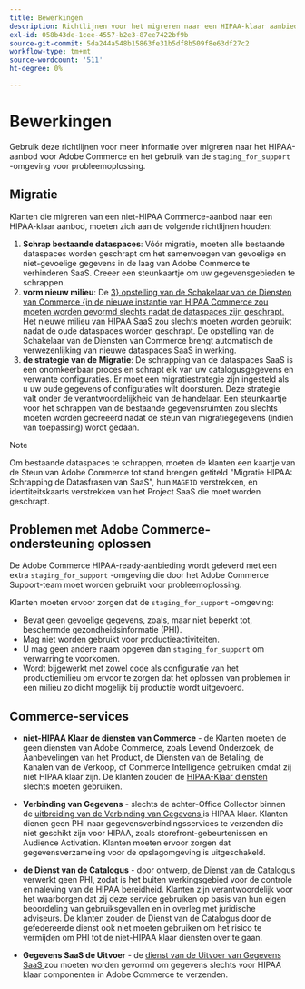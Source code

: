 ```yaml
---
title: Bewerkingen
description: Richtlijnen voor het migreren naar een HIPAA-klaar aanbieden en het gebruiken van de secundaire het opvoeren omgeving voor het oplossen van problemen.
exl-id: 058b43de-1cee-4557-b2e3-87ee7422bf9b
source-git-commit: 5da244a548b15863fe31b5df8b509f8e63df27c2
workflow-type: tm+mt
source-wordcount: '511'
ht-degree: 0%

---
```


# Bewerkingen

Gebruik deze richtlijnen voor meer informatie over migreren naar het HIPAA-aanbod voor Adobe Commerce en het gebruik van de `staging_for_support` -omgeving voor probleemoplossing.

## Migratie

Klanten die migreren van een niet-HIPAA Commerce-aanbod naar een HIPAA-klaar aanbod, moeten zich aan de volgende richtlijnen houden:

1. **Schrap bestaande dataspaces**: Vóór migratie, moeten alle bestaande dataspaces worden geschrapt om het samenvoegen van gevoelige en niet-gevoelige gegevens in de laag van Adobe Commerce te verhinderen SaaS. Creeer een steunkaartje om uw gegevensgebieden te schrappen.
1. **vorm nieuw milieu**: De [ 3&rbrace; opstelling van de Schakelaar van de Diensten van Commerce &lbrace;in de nieuwe instantie van HIPAA Commerce zou moeten worden gevormd slechts nadat de dataspaces zijn geschrapt. ](https://experienceleague.adobe.com/en/docs/commerce/user-guides/integration-services/saas) Het nieuwe milieu van HIPAA SaaS zou slechts moeten worden gebruikt nadat de oude dataspaces worden geschrapt. De opstelling van de Schakelaar van de Diensten van Commerce brengt automatisch de verwezenlijking van nieuwe dataspaces SaaS in werking.
1. **de strategie van de Migratie**: De schrapping van de dataspaces SaaS is een onomkeerbaar proces en schrapt elk van uw catalogusgegevens en verwante configuraties. Er moet een migratiestrategie zijn ingesteld als u uw oude gegevens of configuraties wilt doorsturen. Deze strategie valt onder de verantwoordelijkheid van de handelaar. Een steunkaartje voor het schrappen van de bestaande gegevensruimten zou slechts moeten worden gecreeerd nadat de steun van migratiegegevens (indien van toepassing) wordt gedaan.

>[!NOTE]
>Om bestaande dataspaces te schrappen, moeten de klanten een kaartje van de Steun van Adobe Commerce tot stand brengen getiteld &quot;Migratie HIPAA: Schrapping de Datasfrasen van SaaS&quot;, hun `MAGEID` verstrekken, en identiteitskaarts verstrekken van het Project SaaS die moet worden geschrapt.

## Problemen met Adobe Commerce-ondersteuning oplossen

De Adobe Commerce HIPAA-ready-aanbieding wordt geleverd met een extra `staging_for_support` -omgeving die door het Adobe Commerce Support-team moet worden gebruikt voor probleemoplossing.

Klanten moeten ervoor zorgen dat de `staging_for_support` -omgeving:

- Bevat geen gevoelige gegevens, zoals, maar niet beperkt tot, beschermde gezondheidsinformatie (PHI).
- Mag niet worden gebruikt voor productieactiviteiten.
- U mag geen andere naam opgeven dan `staging_for_support` om verwarring te voorkomen.
- Wordt bijgewerkt met zowel code als configuratie van het productiemilieu om ervoor te zorgen dat het oplossen van problemen in een milieu zo dicht mogelijk bij productie wordt uitgevoerd.

## Commerce-services

- **niet-HIPAA Klaar de diensten van Commerce** - de Klanten moeten de geen diensten van Adobe Commerce, zoals Levend Onderzoek, de Aanbevelingen van het Product, de Diensten van de Betaling, de Kanalen van de Verkoop, of Commerce Intelligence gebruiken omdat zij niet HIPAA klaar zijn. De klanten zouden de [ HIPAA-Klaar diensten ](overview.md) slechts moeten gebruiken.

- **Verbinding van Gegevens** - slechts de achter-Office Collector binnen de [ uitbreiding van de Verbinding van Gegevens ](https://experienceleague.adobe.com/en/docs/commerce/data-connection/overview) is HIPAA klaar. Klanten dienen geen PHI naar gegevensverbindingsservices te verzenden die niet geschikt zijn voor HIPAA, zoals storefront-gebeurtenissen en Audience Activation. Klanten moeten ervoor zorgen dat gegevensverzameling voor de opslagomgeving is uitgeschakeld.

- **de Dienst van de Catalogus** - door ontwerp, [ de Dienst van de Catalogus ](https://experienceleague.adobe.com/en/docs/commerce/catalog-service/overview) verwerkt geen PHI, zodat is het buiten werkingsgebied voor de controle en naleving van de HIPAA bereidheid. Klanten zijn verantwoordelijk voor het waarborgen dat zij deze service gebruiken op basis van hun eigen beoordeling van gebruiksgevallen en in overleg met juridische adviseurs. De klanten zouden de Dienst van de Catalogus door de gefedereerde dienst ook niet moeten gebruiken om het risico te vermijden om PHI tot de niet-HIPAA klaar diensten over te gaan.

- **Gegevens SaaS de Uitvoer** - de [ dienst van de Uitvoer van Gegevens SaaS ](https://experienceleague.adobe.com/en/docs/commerce/saas-data-export/overview) zou moeten worden gevormd om gegevens slechts voor HIPAA klaar componenten in Adobe Commerce te verzenden.
